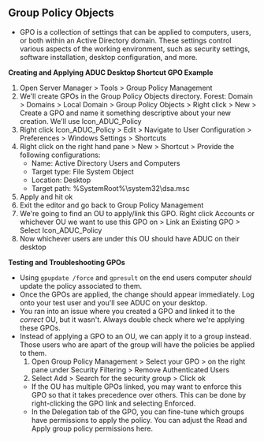 ## Group Policy Objects
- GPO is a collection of settings that can be applied to computers, users, or both within an Active Directory domain. These settings control various aspects of the working environment, such as security settings, software installation, desktop configuration, and more.

**Creating and Applying ADUC Desktop Shortcut GPO Example**
 1. Open Server Manager > Tools > Group Policy Management
 2. We'll create GPOs in the Group Policy Objects directory. Forest: Domain > Domains > Local Domain > Group Policy Objects > Right click > New > Create a GPO and name it something descriptive about your new creation. We'll use Icon_ADUC_Policy
 3. Right click Icon_ADUC_Policy > Edit > Navigate to User Configuration > Preferences > Windows Settings > Shortcuts
 4. Right click on the right hand pane > New > Shortcut > Provide the following configurations:
    - Name: Active Directory Users and Computers
    - Target type: File System Object
    - Location: Desktop
    - Target path: %SystemRoot%\system32\dsa.msc
 5. Apply and hit ok
 6. Exit the editor and go back to Group Policy Management
 7. We're going to find an OU to apply/link this GPO. Right click Accounts or whichever OU we want to use this GPO on > Link an Existing GPO > Select Icon_ADUC_Policy
 8. Now whichever users are under this OU should have ADUC on their desktop

**Testing and Troubleshooting GPOs**
  - Using `gpupdate /force` and `gpresult` on the end users computer _should_ update the policy associated to them.
  - Once the GPOs are applied, the change should appear immediately. Log onto your test user and you'll see ADUC on your desktop.
  - You ran into an issue where you created a GPO and linked it to the _correct_ OU, but it wasn't. Always double check where we're applying these GPOs.
  - Instead of applying a GPO to an OU, we can apply it to a group instead. Those users who are apart of the group will have the policies be applied to them.
    1. Open Group Policy Management > Select your GPO > on the right pane under Security Filtering >  Remove Authenticated Users
    2. Select Add > Search for the security group > Click ok
    - If the OU has multiple GPOs linked, you may want to enforce this GPO so that it takes precedence over others. This can be done by right-clicking the GPO link and selecting Enforced.
    - In the Delegation tab of the GPO, you can fine-tune which groups have permissions to apply the policy. You can adjust the Read and Apply group policy permissions here.

